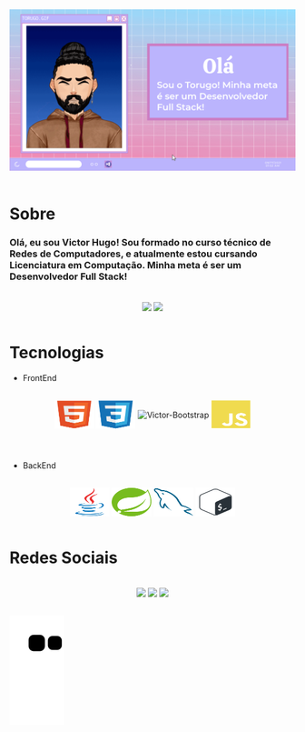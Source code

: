<div><img src="https://github.com/TorugoMarega/TorugoMarega/blob/main/.github/workflows/github-profile-gif.gif?raw=true"></div>
<br>

# Sobre


<div align="" style="display:inline">
    <h3>Olá, eu sou Victor Hugo! Sou formado no curso técnico de Redes de Computadores, e atualmente estou cursando Licenciatura em Computação. Minha meta é ser um Desenvolvedor Full Stack!</h3>
</div>

<br>

<div align="center">

  <img align="center"  height="200em" src="https://github-readme-stats.vercel.app/api?username=TorugoMarega&show_icons=true&theme=dracula&include_all_commits=true&count_private=true"/>
  <img align="center" height="200em" src="https://github-readme-stats.vercel.app/api/top-langs/?username=TorugoMarega&layout=compact&langs_count=7&theme=dracula"/>
     <br><br>
</div>

  
 # Tecnologias

   - FrontEnd

<br>
<div align="center" style="display: inline_block;">
  <img align="center" alt="Victor-HTML" height="50" width="70" src="https://raw.githubusercontent.com/devicons/devicon/master/icons/html5/html5-original.svg">
  <img align="center" alt="Victor-CSS" height="50" width="70" src="https://raw.githubusercontent.com/devicons/devicon/master/icons/css3/css3-original.svg">
  <img align="center" alt="Victor-Bootstrap" height="50" width="70" src="https://cdn.jsdelivr.net/gh/devicons/devicon/icons/bootstrap/bootstrap-plain.svg" />
  <img align="center" alt="Victor-Js" height="50" width="70" src="https://raw.githubusercontent.com/devicons/devicon/master/icons/javascript/javascript-plain.svg">
 
    
</div>

<br>

#

   - BackEnd

<br>
<div align="center" style="display: inline_block;">
  <img align="center" alt="Victor-Java" height="50" width="70" src="https://raw.githubusercontent.com/devicons/devicon/master/icons/java/java-original.svg"/>
  <img align="center" alt="Victor-Spring" height="50" width="70" src="https://raw.githubusercontent.com/devicons/devicon/master/icons/spring/spring-original.svg">
  <img align="center" alt="Victor-Spring" height="50" width="70" src="https://github.com/devicons/devicon/blob/master/icons/mysql/mysql-original.svg">
  <img align="center" alt="Victor-Spring"height="50" width="70" src="https://raw.githubusercontent.com/devicons/devicon/master/icons/bash/bash-plain.svg">  
</div>

<br>

# Redes Sociais

<br>

<div align="center">
  <a href="https://www.linkedin.com/in/victor-hugom/"><img src="https://img.shields.io/badge/-LinkedIn-%230077B5?style=for-the-badge&logo=linkedin&logoColor=white" target="_blank"></a> 
  <a href="https://www.instagram.com/vhmarega/"><img src="https://img.shields.io/badge/-Instagram-%23E4405F?style=for-the-badge&logo=instagram&logoColor=white" target="_blank"></a>
  <a href="https://discord.com/users/Torugo#5054"><img src="https://img.shields.io/badge/Discord-7289DA?style=for-the-badge&logo=discord&logoColor=white" target="_blank"    </a> 
</div>
    
##
    
  ![Snake animation](https://github.com/TorugoMarega/TorugoMarega/blob/output/github-contribution-grid-snake.svg)
  
